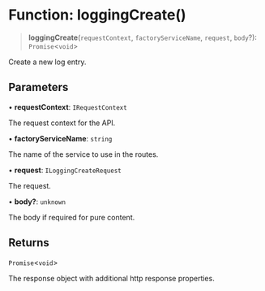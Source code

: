 # Function: loggingCreate()

> **loggingCreate**(`requestContext`, `factoryServiceName`, `request`, `body`?): `Promise`\<`void`\>

Create a new log entry.

## Parameters

• **requestContext**: `IRequestContext`

The request context for the API.

• **factoryServiceName**: `string`

The name of the service to use in the routes.

• **request**: `ILoggingCreateRequest`

The request.

• **body?**: `unknown`

The body if required for pure content.

## Returns

`Promise`\<`void`\>

The response object with additional http response properties.
